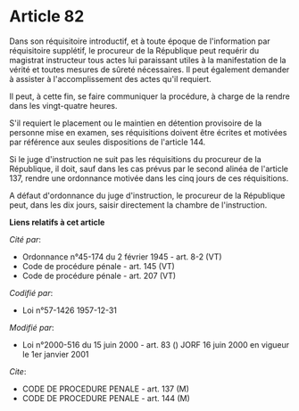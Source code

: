 # Article 82

Dans son réquisitoire introductif, et à toute époque de l'information par réquisitoire supplétif, le procureur de la
République peut requérir du magistrat instructeur tous actes lui paraissant utiles à la manifestation de la vérité et toutes
mesures de sûreté nécessaires. Il peut également demander à assister à l'accomplissement des actes qu'il requiert.

Il peut, à cette fin, se faire communiquer la procédure, à charge de la rendre dans les vingt-quatre heures.

S'il requiert le placement ou le maintien en détention provisoire de la personne mise en examen, ses réquisitions doivent
être écrites et motivées par référence aux seules dispositions de l'article 144.

Si le juge d'instruction ne suit pas les réquisitions du procureur de la République, il doit, sauf dans les cas prévus par le
second alinéa de l'article 137, rendre une ordonnance motivée dans les cinq jours de ces réquisitions.

A défaut d'ordonnance du juge d'instruction, le procureur de la République peut, dans les dix jours, saisir directement la
chambre de l'instruction.

**Liens relatifs à cet article**

_Cité par_:

  - Ordonnance n°45-174 du 2 février 1945 - art. 8-2 (VT)
  - Code de procédure pénale - art. 145 (VT)
  - Code de procédure pénale - art. 207 (VT)

_Codifié par_:

  - Loi n°57-1426 1957-12-31

_Modifié par_:

  - Loi n°2000-516 du 15 juin 2000 - art. 83 () JORF 16 juin 2000 en vigueur le 1er janvier 2001

_Cite_:

  - CODE DE PROCEDURE PENALE - art. 137 (M)
  - CODE DE PROCEDURE PENALE - art. 144 (M)
